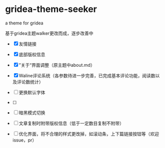 # gridea-theme-seeker
a theme for gridea

基于gridea主题walker更改而成，逐步改善中

- [x] 友情链接

- [x] 底部版权信息

- [x] ”关于“界面调整（原主题中about.md）

- [x] Waline评论系统（各参数待进一步完善，已完成基本评论功能，阅读数以及评论数统计）

- [ ] 更换默认字体

- [ ] [搜索功能]: https://github.com/kytrun/gridea-search

- [ ] 暗黑模式切换

- [ ] 文章复制时附带版权信息（低于一定数目复制不附带）

- [ ] 优化界面，将不合理的样式更改掉，如滚动条，上下篇链接按钮等（欢迎issue，pr）
